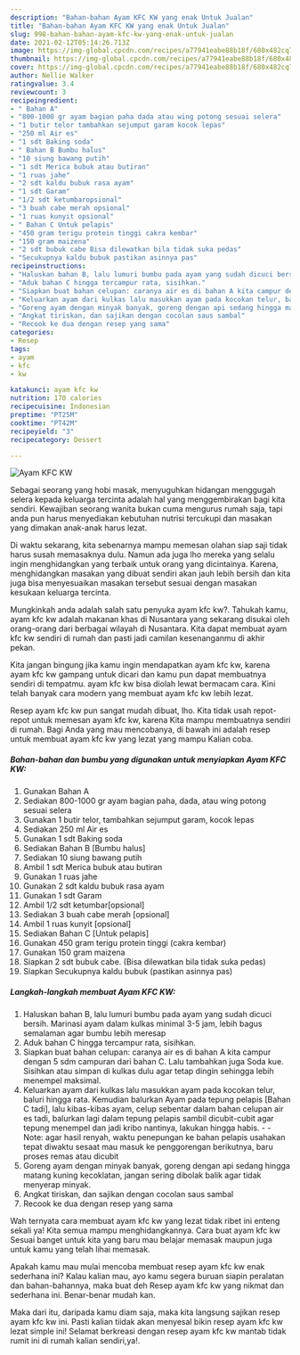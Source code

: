 ```yaml
---
description: "Bahan-bahan Ayam KFC KW yang enak Untuk Jualan"
title: "Bahan-bahan Ayam KFC KW yang enak Untuk Jualan"
slug: 998-bahan-bahan-ayam-kfc-kw-yang-enak-untuk-jualan
date: 2021-02-12T05:14:26.713Z
image: https://img-global.cpcdn.com/recipes/a77941eabe88b18f/680x482cq70/ayam-kfc-kw-foto-resep-utama.jpg
thumbnail: https://img-global.cpcdn.com/recipes/a77941eabe88b18f/680x482cq70/ayam-kfc-kw-foto-resep-utama.jpg
cover: https://img-global.cpcdn.com/recipes/a77941eabe88b18f/680x482cq70/ayam-kfc-kw-foto-resep-utama.jpg
author: Nellie Walker
ratingvalue: 3.4
reviewcount: 3
recipeingredient:
- " Bahan A"
- "800-1000 gr ayam bagian paha dada atau wing potong sesuai selera"
- "1 butir telor tambahkan sejumput garam kocok lepas"
- "250 ml Air es"
- "1 sdt Baking soda"
- " Bahan B Bumbu halus"
- "10 siung bawang putih"
- "1 sdt Merica bubuk atau butiran"
- "1 ruas jahe"
- "2 sdt kaldu bubuk rasa ayam"
- "1 sdt Garam"
- "1/2 sdt ketumbaropsional"
- "3 buah cabe merah opsional"
- "1 ruas kunyit opsional"
- " Bahan C Untuk pelapis"
- "450 gram terigu protein tinggi cakra kembar"
- "150 gram maizena"
- "2 sdt bubuk cabe Bisa dilewatkan bila tidak suka pedas"
- "Secukupnya kaldu bubuk pastikan asinnya pas"
recipeinstructions:
- "Haluskan bahan B, lalu lumuri bumbu pada ayam yang sudah dicuci bersih. Marinasi ayam dalam kulkas minimal 3-5 jam, lebih bagus semalaman agar bumbu lebih meresap"
- "Aduk bahan C hingga tercampur rata, sisihkan."
- "Siapkan buat bahan celupan: caranya air es di bahan A kita campur dengan 5 sdm campuran dari bahan C. Lalu tambahkan juga Soda kue. Sisihkan atau simpan di kulkas dulu agar tetap dingin sehingga lebih menempel maksimal."
- "Keluarkan ayam dari kulkas lalu masukkan ayam pada kocokan telur, baluri hingga rata. Kemudian balurkan Ayam pada tepung pelapis [Bahan C tadi], lalu kibas-kibas ayam, celup sebentar dalam bahan celupan air es tadi, balurkan lagi dalam tepung pelapis sambil dicubit-cubit agar tepung menempel dan jadi kribo nantinya, lakukan hingga habis.  Note: agar hasil renyah, waktu penepungan ke bahan pelapis usahakan tepat diwaktu sesaat mau masuk ke penggorengan berikutnya, baru proses remas atau dicubit"
- "Goreng ayam dengan minyak banyak, goreng dengan api sedang hingga matang kuning kecoklatan, jangan sering dibolak balik agar tidak menyerap minyak."
- "Angkat tiriskan, dan sajikan dengan cocolan saus sambal"
- "Recook ke dua dengan resep yang sama"
categories:
- Resep
tags:
- ayam
- kfc
- kw

katakunci: ayam kfc kw 
nutrition: 170 calories
recipecuisine: Indonesian
preptime: "PT25M"
cooktime: "PT42M"
recipeyield: "3"
recipecategory: Dessert

---
```



![Ayam KFC KW](https://img-global.cpcdn.com/recipes/a77941eabe88b18f/680x482cq70/ayam-kfc-kw-foto-resep-utama.jpg)

Sebagai seorang yang hobi masak, menyuguhkan hidangan menggugah selera kepada keluarga tercinta adalah hal yang menggembirakan bagi kita sendiri. Kewajiban seorang  wanita bukan cuma mengurus rumah saja, tapi anda pun harus menyediakan kebutuhan nutrisi tercukupi dan masakan yang dimakan anak-anak harus lezat.

Di waktu  sekarang, kita sebenarnya mampu memesan olahan siap saji tidak harus susah memasaknya dulu. Namun ada juga lho mereka yang selalu ingin menghidangkan yang terbaik untuk orang yang dicintainya. Karena, menghidangkan masakan yang dibuat sendiri akan jauh lebih bersih dan kita juga bisa menyesuaikan masakan tersebut sesuai dengan masakan kesukaan keluarga tercinta. 



Mungkinkah anda adalah salah satu penyuka ayam kfc kw?. Tahukah kamu, ayam kfc kw adalah makanan khas di Nusantara yang sekarang disukai oleh orang-orang dari berbagai wilayah di Nusantara. Kita dapat membuat ayam kfc kw sendiri di rumah dan pasti jadi camilan kesenanganmu di akhir pekan.

Kita jangan bingung jika kamu ingin mendapatkan ayam kfc kw, karena ayam kfc kw gampang untuk dicari dan kamu pun dapat membuatnya sendiri di tempatmu. ayam kfc kw bisa diolah lewat bermacam cara. Kini telah banyak cara modern yang membuat ayam kfc kw lebih lezat.

Resep ayam kfc kw pun sangat mudah dibuat, lho. Kita tidak usah repot-repot untuk memesan ayam kfc kw, karena Kita mampu membuatnya sendiri di rumah. Bagi Anda yang mau mencobanya, di bawah ini adalah resep untuk membuat ayam kfc kw yang lezat yang mampu Kalian coba.

<!--inarticleads1-->

##### Bahan-bahan dan bumbu yang digunakan untuk menyiapkan Ayam KFC KW:

1. Gunakan  Bahan A
1. Sediakan 800-1000 gr ayam bagian paha, dada, atau wing potong sesuai selera
1. Gunakan 1 butir telor, tambahkan sejumput garam, kocok lepas
1. Sediakan 250 ml Air es
1. Gunakan 1 sdt Baking soda
1. Sediakan  Bahan B [Bumbu halus]
1. Sediakan 10 siung bawang putih
1. Ambil 1 sdt Merica bubuk atau butiran
1. Gunakan 1 ruas jahe
1. Gunakan 2 sdt kaldu bubuk rasa ayam
1. Gunakan 1 sdt Garam
1. Ambil 1/2 sdt ketumbar[opsional]
1. Sediakan 3 buah cabe merah [opsional]
1. Ambil 1 ruas kunyit [opsional]
1. Sediakan  Bahan C [Untuk pelapis]
1. Gunakan 450 gram terigu protein tinggi (cakra kembar)
1. Gunakan 150 gram maizena
1. Siapkan 2 sdt bubuk cabe. (Bisa dilewatkan bila tidak suka pedas)
1. Siapkan Secukupnya kaldu bubuk (pastikan asinnya pas)




<!--inarticleads2-->

##### Langkah-langkah membuat Ayam KFC KW:

1. Haluskan bahan B, lalu lumuri bumbu pada ayam yang sudah dicuci bersih. Marinasi ayam dalam kulkas minimal 3-5 jam, lebih bagus semalaman agar bumbu lebih meresap
1. Aduk bahan C hingga tercampur rata, sisihkan.
1. Siapkan buat bahan celupan: caranya air es di bahan A kita campur dengan 5 sdm campuran dari bahan C. Lalu tambahkan juga Soda kue. Sisihkan atau simpan di kulkas dulu agar tetap dingin sehingga lebih menempel maksimal.
1. Keluarkan ayam dari kulkas lalu masukkan ayam pada kocokan telur, baluri hingga rata. Kemudian balurkan Ayam pada tepung pelapis [Bahan C tadi], lalu kibas-kibas ayam, celup sebentar dalam bahan celupan air es tadi, balurkan lagi dalam tepung pelapis sambil dicubit-cubit agar tepung menempel dan jadi kribo nantinya, lakukan hingga habis. -  - Note: agar hasil renyah, waktu penepungan ke bahan pelapis usahakan tepat diwaktu sesaat mau masuk ke penggorengan berikutnya, baru proses remas atau dicubit
1. Goreng ayam dengan minyak banyak, goreng dengan api sedang hingga matang kuning kecoklatan, jangan sering dibolak balik agar tidak menyerap minyak.
1. Angkat tiriskan, dan sajikan dengan cocolan saus sambal
1. Recook ke dua dengan resep yang sama




Wah ternyata cara membuat ayam kfc kw yang lezat tidak ribet ini enteng sekali ya! Kita semua mampu menghidangkannya. Cara buat ayam kfc kw Sesuai banget untuk kita yang baru mau belajar memasak maupun juga untuk kamu yang telah lihai memasak.

Apakah kamu mau mulai mencoba membuat resep ayam kfc kw enak sederhana ini? Kalau kalian mau, ayo kamu segera buruan siapin peralatan dan bahan-bahannya, maka buat deh Resep ayam kfc kw yang nikmat dan sederhana ini. Benar-benar mudah kan. 

Maka dari itu, daripada kamu diam saja, maka kita langsung sajikan resep ayam kfc kw ini. Pasti kalian tiidak akan menyesal bikin resep ayam kfc kw lezat simple ini! Selamat berkreasi dengan resep ayam kfc kw mantab tidak rumit ini di rumah kalian sendiri,ya!.

